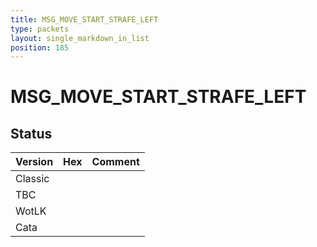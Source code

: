 ```yaml
---
title: MSG_MOVE_START_STRAFE_LEFT
type: packets
layout: single_markdown_in_list
position: 185
---
```


# MSG_MOVE_START_STRAFE_LEFT

## Status

Version | Hex | Comment
---------- | ---------- | ---------- 
Classic |  |  
TBC |  |  
WotLK |  |  
Cata |  |  
